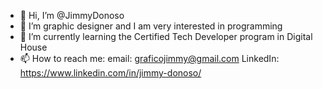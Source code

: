 - 👋 Hi, I’m @JimmyDonoso
- 👀 I’m graphic designer and I am very interested in programming
- 🌱 I’m currently learning the Certified Tech Developer program in Digital House
- 📫 How to reach me: 
email: graficojimmy@gmail.com
LinkedIn: https://www.linkedin.com/in/jimmy-donoso/


